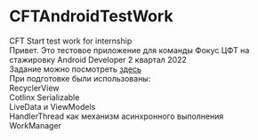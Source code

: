 # CFTAndroidTestWork
CFT Start test work for internship  
Привет. Это тестовое приложение для команды Фокус ЦФТ на стажировку Android Developer 2 квартал 2022  
Задание можно посмотреть [здесь](https://github.com/rusrst/CFTAndroidTestWork/blob/main/Tasks/FocusStart_Android_TestTask_v5.pdf)  
При подготовке были использованы:  
RecyclerView  
Cotlinx Serializable  
LiveData и ViewModels  
HandlerThread как механизм асинхронного выполнения  
WorkManager

